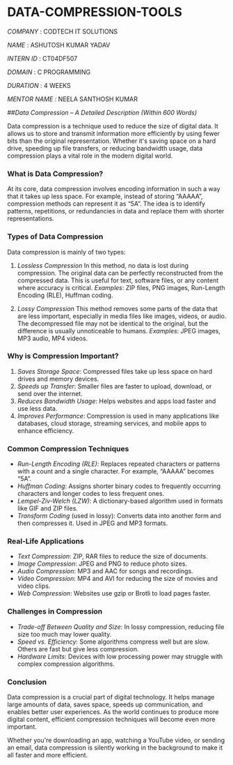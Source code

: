# DATA-COMPRESSION-TOOLS
*COMPANY* : CODTECH IT SOLUTIONS

*NAME* : ASHUTOSH KUMAR YADAV

*INTERN ID* : CT04DF507

*DOMAIN* : C PROGRAMMING

*DURATION* : 4 WEEKS

*MENTOR NAME* : NEELA SANTHOSH KUMAR

##*Data Compression – A Detailed Description (Within 600 Words)*

Data compression is a technique used to reduce the size of digital data. It allows us to store and transmit information more efficiently by using fewer bits than the original representation. Whether it's saving space on a hard drive, speeding up file transfers, or reducing bandwidth usage, data compression plays a vital role in the modern digital world.

### What is Data Compression?

At its core, data compression involves encoding information in such a way that it takes up less space. For example, instead of storing “AAAAA”, compression methods can represent it as “5A”. The idea is to identify patterns, repetitions, or redundancies in data and replace them with shorter representations.

### Types of Data Compression

Data compression is mainly of two types:

1. *Lossless Compression*
   In this method, no data is lost during compression. The original data can be perfectly reconstructed from the compressed data. This is useful for text, software files, or any content where accuracy is critical.
   *Examples*: ZIP files, PNG images, Run-Length Encoding (RLE), Huffman coding.

2. *Lossy Compression*
   This method removes some parts of the data that are less important, especially in media files like images, videos, or audio. The decompressed file may not be identical to the original, but the difference is usually unnoticeable to humans.
   *Examples*: JPEG images, MP3 audio, MP4 videos.

### Why is Compression Important?

1. *Saves Storage Space*: Compressed files take up less space on hard drives and memory devices.
2. *Speeds up Transfer*: Smaller files are faster to upload, download, or send over the internet.
3. *Reduces Bandwidth Usage*: Helps websites and apps load faster and use less data.
4. *Improves Performance*: Compression is used in many applications like databases, cloud storage, streaming services, and mobile apps to enhance efficiency.

### Common Compression Techniques

* *Run-Length Encoding (RLE)*: Replaces repeated characters or patterns with a count and a single character. For example, “AAAAA” becomes “5A”.
* *Huffman Coding*: Assigns shorter binary codes to frequently occurring characters and longer codes to less frequent ones.
* *Lempel-Ziv-Welch (LZW)*: A dictionary-based algorithm used in formats like GIF and ZIP files.
* *Transform Coding* (used in lossy): Converts data into another form and then compresses it. Used in JPEG and MP3 formats.

### Real-Life Applications

* *Text Compression*: ZIP, RAR files to reduce the size of documents.
* *Image Compression*: JPEG and PNG to reduce photo sizes.
* *Audio Compression*: MP3 and AAC for songs and recordings.
* *Video Compression*: MP4 and AVI for reducing the size of movies and video clips.
* *Web Compression*: Websites use gzip or Brotli to load pages faster.

### Challenges in Compression

* *Trade-off Between Quality and Size*: In lossy compression, reducing file size too much may lower quality.
* *Speed vs. Efficiency*: Some algorithms compress well but are slow. Others are fast but give less compression.
* *Hardware Limits*: Devices with low processing power may struggle with complex compression algorithms.

### Conclusion

Data compression is a crucial part of digital technology. It helps manage large amounts of data, saves space, speeds up communication, and enables better user experiences. As the world continues to produce more digital content, efficient compression techniques will become even more important.

Whether you're downloading an app, watching a YouTube video, or sending an email, data compression is silently working in the background to make it all faster and more efficient.
